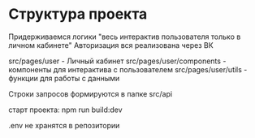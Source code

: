 # Структура проекта

Придерживаемся логики "весь интерактив пользователя только в личном кабинете"
Авторизация вся реализована через ВК

src/pages/user - Личный кабинет
src/pages/user/components - компоненты для интерактива с пользователем
src/pages/user/utils - функции для работы с данными

Строки запросов формируются в папке src/api

старт проекта:
npm run build:dev

.env не хранятся в репозитории
